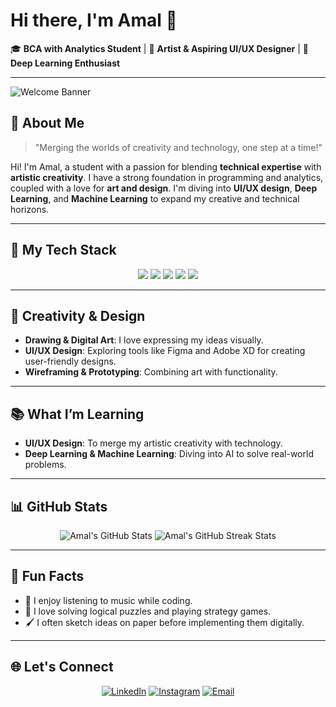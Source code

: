 # Hi there, I'm Amal 👋

🎓 **BCA with Analytics Student** | 🎨 **Artist & Aspiring UI/UX Designer** | 🤖 **Deep Learning Enthusiast**

---

![Welcome Banner](https://media.giphy.com/media/gh0RRgkTXedvF0pDc0/giphy.gif)

## 🌟 About Me
> "Merging the worlds of creativity and technology, one step at a time!"

Hi! I'm Amal, a student with a passion for blending **technical expertise** with **artistic creativity**. I have a strong foundation in programming and analytics, coupled with a love for **art and design**. I'm diving into **UI/UX design**, **Deep Learning**, and **Machine Learning** to expand my creative and technical horizons.

---

## 🚀 My Tech Stack
<p align="center">
  <img src="https://img.shields.io/badge/-C-A8B9CC?style=for-the-badge&logo=c&logoColor=white" />
  <img src="https://img.shields.io/badge/-Java-007396?style=for-the-badge&logo=java&logoColor=white" />
  <img src="https://img.shields.io/badge/-VB.NET-512BD4?style=for-the-badge&logo=dot-net&logoColor=white" />
  <img src="https://img.shields.io/badge/-SQL-CC2927?style=for-the-badge&logo=microsoft-sql-server&logoColor=white" />
  <img src="https://img.shields.io/badge/-Python-3776AB?style=for-the-badge&logo=python&logoColor=white" />
</p>

---

## 🎨 Creativity & Design
- **Drawing & Digital Art**: I love expressing my ideas visually.
- **UI/UX Design**: Exploring tools like Figma and Adobe XD for creating user-friendly designs.
- **Wireframing & Prototyping**: Combining art with functionality.

---

## 📚 What I’m Learning
- **UI/UX Design**: To merge my artistic creativity with technology.
- **Deep Learning & Machine Learning**: Diving into AI to solve real-world problems.

---


## 📊 GitHub Stats
<p align="center">
  <img src="https://github-readme-stats.vercel.app/api?username=amal-k-a&show_icons=true&theme=radical" alt="Amal's GitHub Stats" />
  <img src="https://github-readme-streak-stats.herokuapp.com/?user=amal-k-a&theme=radical" alt="Amal's GitHub Streak Stats" />
</p>

---

## 🎨 Fun Facts
- 🎵 I enjoy listening to music while coding.
- 🎲 I love solving logical puzzles and playing strategy games.
- 🖌️ I often sketch ideas on paper before implementing them digitally.

---

## 🌐 Let's Connect
<p align="center">
  <a href="https://linkedin.com/in/amalk"><img src="https://img.shields.io/badge/-LinkedIn-blue?style=for-the-badge&logo=linkedin" alt="LinkedIn"></a>
  <a href="https://instagram.com/agztn_"><img src="https://img.shields.io/badge/-Instagram-E4405F?style=for-the-badge&logo=instagram&logoColor=white" alt="Instagram"></a>
  <a href="mailto:amalka927@gmail.com"><img src="https://img.shields.io/badge/-Email-D14836?style=for-the-badge&logo=gmail&logoColor=white" alt="Email"></a>
</p>
